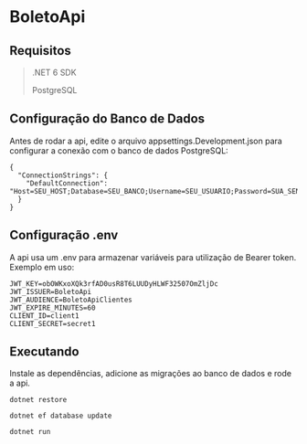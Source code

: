 # BoletoApi

## Requisitos
> .NET 6 SDK
> 
> PostgreSQL

## Configuração do Banco de Dados

Antes de rodar a api, edite o arquivo appsettings.Development.json para configurar a conexão com o banco de dados PostgreSQL:
```
{
  "ConnectionStrings": {
    "DefaultConnection": "Host=SEU_HOST;Database=SEU_BANCO;Username=SEU_USUARIO;Password=SUA_SENHA"
  }
}
```

## Configuração .env

A api usa um .env para armazenar variáveis para utilização de Bearer token. Exemplo em uso:
```
JWT_KEY=obOWKxoXQk3rfAD0usR8T6LUUDyHLWF32507OmZljDc
JWT_ISSUER=BoletoApi
JWT_AUDIENCE=BoletoApiClientes
JWT_EXPIRE_MINUTES=60
CLIENT_ID=client1
CLIENT_SECRET=secret1
```

## Executando

Instale as dependências, adicione as migrações ao banco de dados e rode a api.

```
dotnet restore

dotnet ef database update

dotnet run
```

